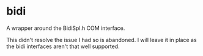 # bidi
A wrapper around the BidiSpl.h COM interface.

This didn't resolve the issue I had so is abandoned. I will leave it in place as the bidi interfaces aren't that well supported.
